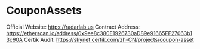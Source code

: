 # CouponAssets
Official Website: https://radarlab.us
Contract Address: https://etherscan.io/address/0x9ee8c380E1926730aD89e91665FF27063b13c90A
Certik Audit: https://skynet.certik.com/zh-CN/projects/coupon-asset
